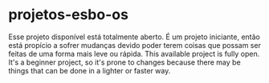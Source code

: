 # projetos-esbo-os
Esse projeto disponível está totalmente aberto. É um projeto iniciante, então está propício a sofrer mudanças devido poder terem coisas que possam ser feitas de uma forma mais leve ou rápida.
This available project is fully open. It's a beginner project, so it's prone to changes because there may be things that can be done in a lighter or faster way.
